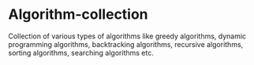 # Algorithm-collection
Collection of various types of algorithms like greedy algorithms, dynamic programming algorithms, backtracking algorithms, recursive algorithms, sorting algorithms, searching algorithms etc.
